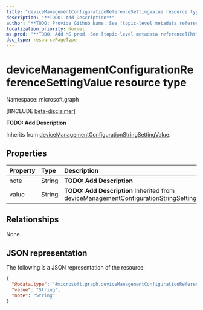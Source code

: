 ```yaml
---
title: "deviceManagementConfigurationReferenceSettingValue resource type"
description: "**TODO: Add Description**"
author: "**TODO: Provide Github Name. See [topic-level metadata reference](https://msgo.azurewebsites.net/add/document/guidelines/metadata.html#topic-level-metadata)**"
localization_priority: Normal
ms.prod: "**TODO: Add MS prod. See [topic-level metadata reference](https://msgo.azurewebsites.net/add/document/guidelines/metadata.html#topic-level-metadata)**"
doc_type: resourcePageType
---
```


# deviceManagementConfigurationReferenceSettingValue resource type

Namespace: microsoft.graph

[!INCLUDE [beta-disclaimer](../../includes/beta-disclaimer.md)]

**TODO: Add Description**


Inherits from [deviceManagementConfigurationStringSettingValue](../resources/devicemanagementconfigurationstringsettingvalue.md).

## Properties
|Property|Type|Description|
|:---|:---|:---|
|note|String|**TODO: Add Description**|
|value|String|**TODO: Add Description** Inherited from [deviceManagementConfigurationStringSettingValue](../resources/intune-devicemanagementconfigurationstringsettingvalue.md)|

## Relationships
None.

## JSON representation
The following is a JSON representation of the resource.
<!-- {
  "blockType": "resource",
  "@odata.type": "microsoft.graph.deviceManagementConfigurationReferenceSettingValue"
}
-->
``` json
{
  "@odata.type": "#microsoft.graph.deviceManagementConfigurationReferenceSettingValue",
  "value": "String",
  "note": "String"
}
```

